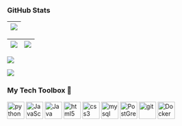 ### GitHub Stats

| <a  href=#> <img align="center" src="http://github-readme-streak-stats.herokuapp.com?user=VeroniqueDM&theme=transparent&layout=compact"></a>  |
|-----------------------------------------------------------------------------------------------------------------------------------------------|

| <a href=#><img align="center" src="https://github-readme-stats.vercel.app/api?username=VeroniqueDM&show_icons=true&include_all_commits=true&theme=transparent&layout=compact&rank_icon=github"></a>  | <a href=#><img align="center" src="https://github-readme-stats.vercel.app/api/top-langs/?username=VeroniqueDM&show_icons=true&layout=donut&theme=transparent"></a>  |
|------------------------------------------------------------------------------------------------------------------------------------------------------------------------------------------------------|---------------------------------------------------------------------------------------------------------------------------------------------------------------------|




<a href=#><img align="center" src="https://github-readme-stats.vercel.app/api?username=VeroniqueDM&show_icons=true&include_all_commits=true&theme=transparent&layout=compact&rank_icon=github"></a> 



<a href=#><img align="center" src="https://github-readme-stats.vercel.app/api/top-langs/?username=VeroniqueDM&show_icons=true&layout=donut&theme=transparent"></a> 

<!-- <a href=#><img align="center" src="https://github-readme-stats.vercel.app/api/top-langs/?username=VeroniqueDM&layout=compact&hide_border=true&theme=transparent&exclude_repo=Python-SoftUni"></a>  -->

### My Tech Toolbox 🧰

<p align="left">
<img src="https://cdn3.iconfinder.com/data/icons/logos-and-brands-adobe/512/267_Python-512.png" alt="python" width="40" height="40"/> 
<img src="https://upload.wikimedia.org/wikipedia/commons/thumb/6/6a/JavaScript-logo.png/600px-JavaScript-logo.png?20120221235433" alt="JavaScript" width="40" height="40"/>
<img src="https://upload.wikimedia.org/wikipedia/en/3/30/Java_programming_language_logo.svg" alt="Java" width="40" height="40"/>
<img src="https://upload.wikimedia.org/wikipedia/commons/thumb/6/61/HTML5_logo_and_wordmark.svg/512px-HTML5_logo_and_wordmark.svg.png" alt="html5" height="40"/> 
<img src="https://upload.wikimedia.org/wikipedia/commons/thumb/d/d5/CSS3_logo_and_wordmark.svg/1200px-CSS3_logo_and_wordmark.svg.png" alt="css3" height="40"/> 
<img src="https://i.pinimg.com/originals/50/f1/58/50f1582a95bdac10f1c3fa295c8b947b.png" alt="mysql" width="40" height="40"/>
<img src="https://upload.wikimedia.org/wikipedia/commons/2/29/Postgresql_elephant.svg" alt="PostGreSQL" width="40" height="40"/>
<img src="https://www.vectorlogo.zone/logos/git-scm/git-scm-icon.svg" alt="git" width="40" height="40"/> 
<img src="https://cdn3.iconfinder.com/data/icons/logos-and-brands-adobe/512/97_Docker-512.png" alt="Docker" width="40" height="40"/>
</p

[//]: # ([![VeroniqueDM's GitHub stats]&#40;https://github-readme-stats.vercel.app/api?username=VeroniqueDM&#41;]&#40;https://github.com/VeroniqueDM/github-readme-stats&#41;)